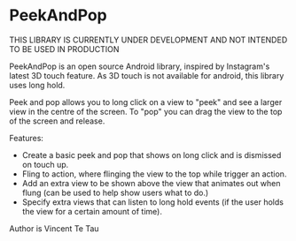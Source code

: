 # PeekAndPop

THIS LIBRARY IS CURRENTLY UNDER DEVELOPMENT AND NOT INTENDED TO BE USED IN PRODUCTION

PeekAndPop is an open source Android library, inspired by Instagram's latest 3D touch feature.
As 3D touch is not available for android, this library uses long hold.

Peek and pop allows you to long click on a view to "peek" and see a larger view in the centre of the screen.
To "pop" you can drag the view to the top of the screen and release.

Features:
- Create a basic peek and pop that shows on long click and is dismissed on touch up.
- Fling to action, where flinging the view to the top while trigger an action.
- Add an extra view to be shown above the view that animates out when flung (can be used to help show users what to do.)
- Specify extra views that can listen to long hold events (if the user holds the view for a 
certain amount of time).


Author is Vincent Te Tau
